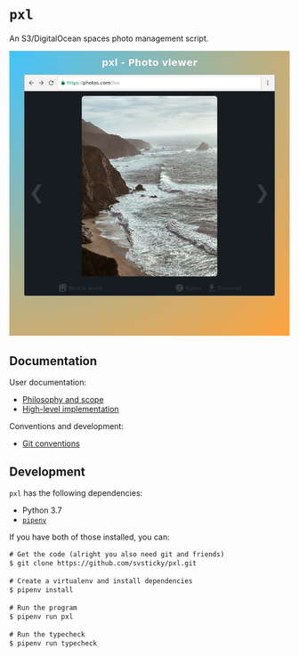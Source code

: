 # `pxl`

An S3/DigitalOcean spaces photo management script.

![Pxl Photo Viewer](./docs/photo-viewer.png)

## Documentation

User documentation:

 - [Philosophy and scope](./docs/philosophy.md)
 - [High-level implementation](./docs/high-level-implementation.md)

Conventions and development:

 - [Git conventions](./docs/git-conventions.md)

## Development

`pxl` has the following dependencies:

 - Python 3.7
 - [`pipenv`](https://pipenv.readthedocs.io/en/latest/)

If you have both of those installed, you can:

```
# Get the code (alright you also need git and friends)
$ git clone https://github.com/svsticky/pxl.git

# Create a virtualenv and install dependencies
$ pipenv install

# Run the program
$ pipenv run pxl

# Run the typecheck
$ pipenv run typecheck
```
